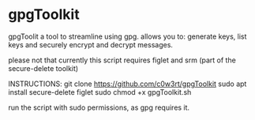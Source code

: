# gpgToolkit
gpgToolit
a tool to streamline using gpg.
allows you to: generate keys, list keys and securely encrypt and decrypt messages.

please not that currently this script requires figlet and srm (part of the secure-delete toolkit)

INSTRUCTIONS:
git clone https://github.com/c0w3rt/gpgToolkit
sudo apt install secure-delete figlet
sudo chmod +x gpgToolkit.sh

run the script with sudo permissions, as gpg requires it.
